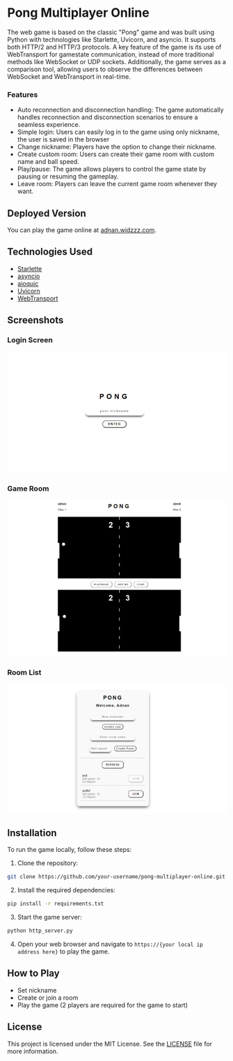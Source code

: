 # Pong Multiplayer Online

The web game is based on the classic "Pong" game and was built using Python with technologies like Starlette, Uvicorn, and asyncio. It supports both HTTP/2 and HTTP/3 protocols. A key feature of the game is its use of WebTransport for gamestate communication, instead of more traditional methods like WebSocket or UDP sockets. Additionally, the game serves as a comparison tool, allowing users to observe the differences between WebSocket and WebTransport in real-time.

### Features

- Auto reconnection and disconnection handling: The game automatically handles reconnection and disconnection scenarios to ensure a seamless experience.
- Simple login: Users can easily log in to the game using only nickname, the user is saved in the browser
- Change nickname: Players have the option to change their nickname.
- Create custom room: Users can create their game room with custom name and ball speed.
- Play/pause: The game allows players to control the game state by pausing or resuming the gameplay.
- Leave room: Players can leave the current game room whenever they want.

## Deployed Version

You can play the game online at [adnan.widzzz.com](https://adnan.widzzz.com).

## Technologies Used

- [Starlette](https://www.starlette.io/)
- [asyncio](https://docs.python.org/3/library/asyncio.html)
- [aioquic](https://aioquic.readthedocs.io/en/latest/)
- [Uvicorn](https://www.uvicorn.org/)
- [WebTransport](https://web.dev/webtransport/)

## Screenshots

### Login Screen
![Login Screen](documents/screenshots/login.png)

### Game Room
![Game Room](documents/screenshots/gameroom.png)

### Room List
![Room List](documents/screenshots/roomlist.png)

## Installation

To run the game locally, follow these steps:

1. Clone the repository:

```bash
git clone https://github.com/your-username/pong-multiplayer-online.git
```

2. Install the required dependencies:

```bash
pip install -r requirements.txt
```

3. Start the game server:

```bash
python http_server.py
```

4. Open your web browser and navigate to `https://{your local ip address here}` to play the game.

## How to Play

- Set nickname
- Create or join a room
- Play the game (2 players are required for the game to start)

## License

This project is licensed under the MIT License. See the [LICENSE](LICENSE) file for more information.
